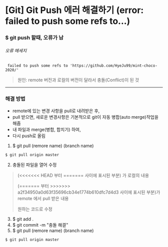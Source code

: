 # [Git] Git Push 에러 해결하기 (error: failed to push some refs to...)


### $ git push 할때, 오류가 남
###### 오류 메세지

```
 failed to push some refs to 'https://github.com/HyeJu99/mint-choco-2020/'
```

> 원인: remote 버전과 로컬의 버전이 달라서 충돌(Conflict)이 된 것

- - -

### 해결 방법
- remote에 있는 변경 사항을 pull로 내려받은 후,
- pull 받으면, 새로운 변경사항은 기본적으로 git이 자동 병합(auto merge)작업을 해줌
- 내 파일과 merge(병합, 합치기) 하여,
- 다시 push로 올림

1. $ git pull (remore name) (branch name)
```
$ git pull origin master
```
2. 충돌된 파일을 열어 수정
> (<<<<<<< HEAD 부터 ======= 사이에 표시된 부분) 가 로컬의 내용
>
> (======= 부터 >>>>>>> a2f34950a0d63f35696cb34e1774b610dfc7d4d3 사이에 표시된 부분)가 remote 에서 pull 받은 내용
>
> 원하는 코드로 수정
3. $ git add .
4. $ git commit -m "충돌 해결"
5. $ git pull (remore name) (branch name)
```
$ git pull origin master
```
